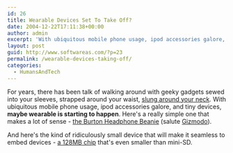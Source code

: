 ```yaml
---
id: 26
title: Wearable Devices Set To Take Off?
date: 2004-12-22T17:11:38+00:00
author: admin
excerpt: 'With ubiquitous mobile phone usage, ipod accessories galore, and tiny devices, <b>maybe wearable is starting to happen</b>'
layout: post
guid: http://www.softwareas.com/?p=23
permalink: /wearable-devices-taking-off/
categories:
  - HumansAndTech
---
```

For years, there has been talk of walking around with geeky gadgets sewed into your sleeves, strapped around your waist, [slung around your neck](http://blogs.abhigore.com/abhijit/archives/2004/03/gizmo_imagewear.html). With ubiquitous mobile phone usage, ipod accessories galore, and tiny devices, **maybe wearable is starting to happen**. Here's a really simple one that makes a lot of sense - [the Burton Headphone Beanie](http://www.the-gadgeteer.com/burton-headphone-beanie-review.html) (salute [Gizmodo](http://www.gizmodo.com/gadgets/portable-media/burton-headphone-beanie-reviewed-027759.php)).

And here's the kind of ridiculously small device that will make it seamless to embed devices - [a 128MB chip](http://www.gizmodo.com/gadgets/peripherals/storage/samsung-rsmmc-ships-027612.php) that's even smaller than mini-SD.